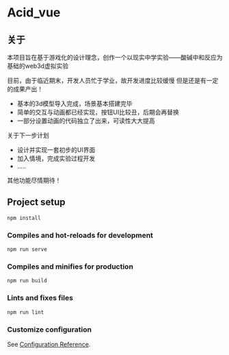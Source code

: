 # Acid_vue

## 关于

本项目旨在基于游戏化的设计理念，创作一个以现实中学实验——酸碱中和反应为基础的web3d虚拟实验

目前，由于临近期末，开发人员忙于学业，故开发进度比较缓慢
但是还是有一定的成果产出！
- 基本的3d模型导入完成，场景基本搭建完毕
- 简单的交互与动画都已经实现，按钮UI比较丑，后期会再替换
- 一部分设置动画的代码独立了出来，可读性大大提高

关于下一步计划
- 设计并实现一套初步的UI界面
- 加入情境，完成实验过程开发
- .....

其他功能尽情期待！

## Project setup

```
npm install
```

### Compiles and hot-reloads for development

```
npm run serve
```

### Compiles and minifies for production

```
npm run build
```

### Lints and fixes files

```
npm run lint
```

### Customize configuration

See [Configuration Reference](https://cli.vuejs.org/config/).
